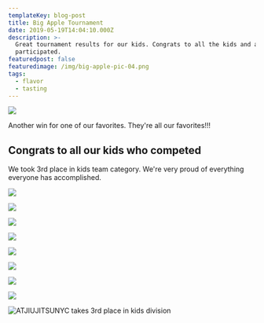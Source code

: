 ```yaml
---
templateKey: blog-post
title: Big Apple Tournament
date: 2019-05-19T14:04:10.000Z
description: >-
  Great tournament results for our kids. Congrats to all the kids and adults who
  participated.
featuredpost: false
featuredimage: /img/big-apple-pic-04.png
tags:
  - flavor
  - tasting
---
```

![](/img/big-apple-pic-12.png)

Another win for one of our favorites. They're all our favorites!!!

## Congrats to all our kids who competed

We took 3rd place in kids team category. We're very proud of everything everyone has accomplished.

![](/img/big-apple-pic-02.png)

![](/img/big-apple-pic-03.png)

![](/img/big-apple-pic-05.png)

![](/img/big-apple-pic-06.png)

![](/img/big-apple-pic-07.png)

![](/img/big-apple-pic-08.png)

![](/img/big-apple-pic-09.png)

![](/img/big-apple-pic-10.png)



![ATJIUJITSUNYC takes 3rd place in kids division](/img/big-apple-pic-01.png "We are the Champions :)")
